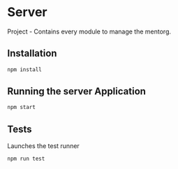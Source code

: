 # Server
Project - Contains every module to manage the mentorg.


## Installation
```bash
npm install
```

## Running the server Application

```bash
npm start
```

## Tests
Launches the test runner
```bash
npm run test
```